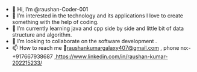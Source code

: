 - 👋 Hi, I’m @raushan-Coder-001
- 👀 I’m interested in the technology and its applications I love to create something with the help of coding.
- 🌱 I’m currently learning java and cpp side by side and little bit of data structure and algorithm.
- 💞️ I’m looking to collaborate on the software development .
- 📫 How to reach me 📧raushankumargalaxy407@gmail.com , phone no:- +917667938687 ,https://www.linkedin.com/in/raushan-kumar-202215233/

<!---
raushan-Coder-001/raushan-Coder-001 is a ✨ special ✨ repository because its `README.md` (this file) appears on your GitHub profile.
You can click the Preview link to take a look at your changes.
--->

